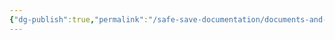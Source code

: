 ```yaml
---
{"dg-publish":true,"permalink":"/safe-save-documentation/documents-and-forms/bank-change/"}
---
```


